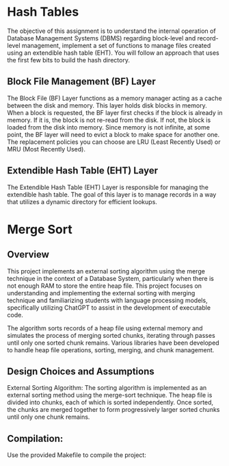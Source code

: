 # Hash Tables
The objective of this assignment is to understand the internal operation of Database Management Systems (DBMS) regarding block-level and record-level management, implement a set of functions to manage files created using an extendible hash table (EHT). You will follow an approach that uses the first few bits to build the hash directory.

## Block File Management (BF) Layer
The Block File (BF) Layer functions as a memory manager acting as a cache between the disk and memory. This layer holds disk blocks in memory. When a block is requested, the BF layer first checks if the block is already in memory. If it is, the block is not re-read from the disk. If not, the block is loaded from the disk into memory. Since memory is not infinite, at some point, the BF layer will need to evict a block to make space for another one. The replacement policies you can choose are LRU (Least Recently Used) or MRU (Most Recently Used).

## Extendible Hash Table (EHT) Layer
The Extendible Hash Table (EHT) Layer is responsible for managing the extendible hash table. The goal of this layer is to manage records in a way that utilizes a dynamic directory for efficient lookups.

# Merge Sort

## Overview
This project implements an external sorting algorithm using the merge technique in the context of a Database System, particularly when there is not enough RAM to store the entire heap file. This project focuses on understanding and implementing the external sorting with merging technique and familiarizing students with language processing models, specifically utilizing ChatGPT to assist in the development of executable code.

The algorithm sorts records of a heap file using external memory and simulates the process of merging sorted chunks, iterating through passes until only one sorted chunk remains. Various libraries have been developed to handle heap file operations, sorting, merging, and chunk management.

## Design Choices and Assumptions
External Sorting Algorithm:
The sorting algorithm is implemented as an external sorting method using the merge-sort technique. The heap file is divided into chunks, each of which is sorted independently. Once sorted, the chunks are merged together to form progressively larger sorted chunks until only one chunk remains.


## Compilation:
Use the provided Makefile to compile the project:


